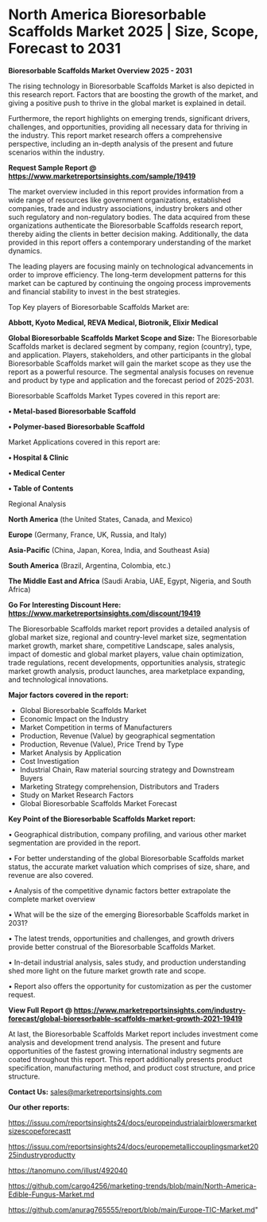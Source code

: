 # North America Bioresorbable Scaffolds Market 2025 | Size, Scope, Forecast to 2031

<Strong> Bioresorbable Scaffolds Market Overview 2025 - 2031</strong>

The rising technology in Bioresorbable Scaffolds Market is also depicted in this research report. Factors that are boosting the growth of the market, and giving a positive push to thrive in the global market is explained in detail.

Furthermore, the report highlights on emerging trends, significant drivers, challenges, and opportunities, providing all necessary data for thriving in the industry. This report market research offers a comprehensive perspective, including an in-depth analysis of the present and future scenarios within the industry.

<strong>Request Sample Report @ <a href=https://www.marketreportsinsights.com/sample/19419>https://www.marketreportsinsights.com/sample/19419</a></strong>

The market overview included in this report provides information from a wide range of resources like government organizations, established companies, trade and industry associations, industry brokers and other such regulatory and non-regulatory bodies. The data acquired from these organizations authenticate the Bioresorbable Scaffolds research report, thereby aiding the clients in better decision making. Additionally, the data provided in this report offers a contemporary understanding of the market dynamics.

The leading players are focusing mainly on technological advancements in order to improve efficiency. The long-term development patterns for this market can be captured by continuing the ongoing process improvements and financial stability to invest in the best strategies.

Top Key players of Bioresorbable Scaffolds Market are:

<strong>Abbott, Kyoto Medical, REVA Medical, Biotronik, Elixir Medical</strong>

<strong><b>Global Bioresorbable Scaffolds Market Scope and Size:</b></strong>
The Bioresorbable Scaffolds market is declared segment by company, region (country), type, and application. Players, stakeholders, and other participants in the global Bioresorbable Scaffolds market will gain the market scope as they use the report as a powerful resource. The segmental analysis focuses on revenue and product by type and application and the forecast period of 2025-2031.

Bioresorbable Scaffolds Market Types covered in this report are:

<strong>• Metal-based Bioresorbable Scaffold

• Polymer-based Bioresorbable Scaffold</strong>

Market Applications covered in this report are:

<strong>• Hospital & Clinic

• Medical Center

• Table of Contents</strong> 

Regional Analysis

<strong>North America</strong> (the United States, Canada, and Mexico)

<strong>Europe</strong> (Germany, France, UK, Russia, and Italy)

<strong>Asia-Pacific</strong> (China, Japan, Korea, India, and Southeast Asia)

<strong>South America</strong> (Brazil, Argentina, Colombia, etc.)

<strong>The Middle East and Africa</strong> (Saudi Arabia, UAE, Egypt, Nigeria, and South Africa)

<strong>Go For Interesting Discount Here: <a href=https://www.marketreportsinsights.com/discount/19419>https://www.marketreportsinsights.com/discount/19419</a></strong>

The Bioresorbable Scaffolds market report provides a detailed analysis of global market size, regional and country-level market size, segmentation market growth, market share, competitive Landscape, sales analysis, impact of domestic and global market players, value chain optimization, trade regulations, recent developments, opportunities analysis, strategic market growth analysis, product launches, area marketplace expanding, and technological innovations.

<strong><b>Major factors covered in the report:</b></strong>
<ul>
  <li>Global Bioresorbable Scaffolds Market </li>
  <li>Economic Impact on the Industry</li>
  <li>Market Competition in terms of Manufacturers</li>
  <li>Production, Revenue (Value) by geographical segmentation</li>
  <li>Production, Revenue (Value), Price Trend by Type</li>
  <li>Market Analysis by Application</li>
  <li>Cost Investigation</li>
  <li>Industrial Chain, Raw material sourcing strategy and Downstream Buyers</li>
  <li>Marketing Strategy comprehension, Distributors and Traders</li>
  <li>Study on Market Research Factors</li>
  <li>Global Bioresorbable Scaffolds Market Forecast</li>
</ul>

<strong><b>Key Point of the Bioresorbable Scaffolds Market report:</b></strong>

• Geographical distribution, company profiling, and various other market segmentation are provided in the report.

• For better understanding of the global Bioresorbable Scaffolds market status, the accurate market valuation which comprises of size, share, and revenue are also covered.

• Analysis of the competitive dynamic factors better extrapolate the complete market overview

• What will be the size of the emerging Bioresorbable Scaffolds market in 2031?

• The latest trends, opportunities and challenges, and growth drivers provide better construal of the Bioresorbable Scaffolds Market.

• In-detail industrial analysis, sales study, and production understanding shed more light on the future market growth rate and scope.

• Report also offers the opportunity for customization as per the customer request.

<strong><b>View Full Report @ <a href=https://www.marketreportsinsights.com/industry-forecast/global-bioresorbable-scaffolds-market-growth-2021-19419>https://www.marketreportsinsights.com/industry-forecast/global-bioresorbable-scaffolds-market-growth-2021-19419</a></b></strong>


At last, the Bioresorbable Scaffolds Market report includes investment come analysis and development trend analysis. The present and future opportunities of the fastest growing international industry segments are coated throughout this report. This report additionally presents product specification, manufacturing method, and product cost structure, and price structure.

<strong>Contact Us:</strong>
sales@marketreportsinsights.com

<strong>Our other reports:</strong>

<a href=https://issuu.com/reportsinsights24/docs/europeindustrialairblowersmarketsizescopeforecastt>https://issuu.com/reportsinsights24/docs/europeindustrialairblowersmarketsizescopeforecastt</a>

<a href=https://issuu.com/reportsinsights24/docs/europemetalliccouplingsmarket2025industryproductty>https://issuu.com/reportsinsights24/docs/europemetalliccouplingsmarket2025industryproductty</a>

<a href=https://tanomuno.com/illust/492040>https://tanomuno.com/illust/492040</a>

<a href=https://github.com/cargo4256/marketing-trends/blob/main/North-America-Edible-Fungus-Market.md>https://github.com/cargo4256/marketing-trends/blob/main/North-America-Edible-Fungus-Market.md</a>

<a href=https://github.com/anurag765555/report/blob/main/Europe-TIC-Market.md>https://github.com/anurag765555/report/blob/main/Europe-TIC-Market.md</a>"
